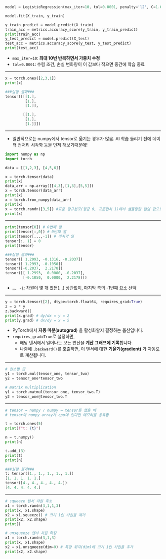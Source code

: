 ```python

model = LogisticRegression(max_iter=10, tol=0.0001, penalty='l2', C=1.0)

model.fit(X_train, y_train)

y_train_predict = model.predict(X_train)
train_acc = metrics.accuracy_score(y_train, y_train_predict)
print(train_acc)
y_test_predict = model.predict(X_test)
test_acc = metrics.accuracy_score(y_test, y_test_predict)
print(test_acc)
```

- `max_iter=10`: **최대 10번 반복하면서 가중치 수정**
- `tol=0.0001`: 수렴 조건, 손실 변화량이 이 값보다 작으면 중간에 학습 종료


---


```python
x = torch.ones([2,3,1])
print(x)

###실행 결과###
tensor([[[1.],
         [1.],
         [1.]],

        [[1.],
         [1.],
         [1.]]])
```

---

- 일반적으로는 numpy에서 tensor로 옮기는 경우가 많음. AI 학습 돌리기 전에 데이터 전처리 시각화 등을 먼저 해보기때문에!

```python
import numpy as np
import torch

data = [[1,2,3], [4,5,6]]

x = torch.tensor(data)
print(x)
data_arr = np.array([[4,3],[1,3],[5,5]])
x = torch.tensor(data_arr)
print(x)
x = torch.from_numpy(data_arr)
print(x)
x = torch.randn([3,5]) #표준 정규분포(평균 0, 표준편차 1)에서 샘플링한 랜덤 값으로 텐서를 생성
print(x)
```

---

```python
print(tensor[0]) # 0번째 행
print(tensor[:,0]) # 0번째 열
print(tensor[...,-1]) # 마지막 열
tensor[:, 1] = 0
print(tensor)

###실행 결과###
tensor([ 1.2993, -0.1316, -0.2037])
tensor([ 1.2993, -0.1050])
tensor([-0.2037,  2.2178])
tensor([[ 1.2993,  0.0000, -0.2037],
        [-0.1050,  0.0000,  2.2178]])
```

- `…, -1`: 차원이 몇 개 있든(…) 상관없이, 마지막 축의 -1번째 요소 선택


---


```python
y = torch.tensor([2], dtype=torch.float64, requires_grad=True)
z = x * y
z.backward()
print(x.grad) # dy/dx = y = 2
print(y.grad) # dx/dy = x = 5
```

- PyTorch에서 **자동 미분(autograd)** 을 활성화할지 결정하는 옵션입니다.
- `requires_grad=True`로 설정하면,
    - 해당 텐서에서 일어나는 모든 연산을 **계산 그래프에 기록**합니다.
    - 나중에 `.backward()`를 호출하면, 이 텐서에 대한 **기울기(gradient)** 가 자동으로 계산됩니다.


---


```python
# 원소별 곱
y1 = torch.mul(tensor_one, tensor_two)
y2 = tensor_one*tensor_two

# matrix multiplication
y1 = torch.matmul(tensor_one, tensor_two.T)
y2 = tensor_one@tensor_two.T
```

---


```python
# tensor → numpy / numpy → tensor를 했을 때
# tensor와 numpy array가 cpu에 있다면 메모리를 공유함

t = torch.ones(5)
print(f"t: {t}")

n = t.numpy()
print(n)

t.add_(3)
print(t)
print(n)

###실행 결과###
t: tensor([1., 1., 1., 1., 1.])
[1. 1. 1. 1. 1.]
tensor([4., 4., 4., 4., 4.])
[4. 4. 4. 4. 4.]

```

---

```python
# squeeze 텐서 차원 축소
x1 = torch.randn(3,1,1,3)
print(x, x1.shape)
x2 = x1.squeeze() # 크기 1인 차원을 제거
print(x2, x2.shape)
print()

# unsqueeze 텐서 차원 확장
x1 = torch.randn(3,1,3)
print(x, x1.shape)
x2 = x1.unsqueeze(dim=0) # 특정 위치(dim)에 크기 1인 차원을 추가
print(x2, x2.shape)
```



